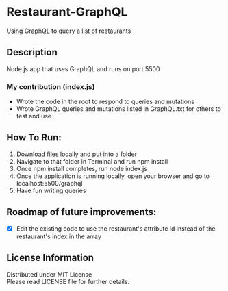 # Restaurant-GraphQL
Using GraphQL to query a list of restaurants

## Description
Node.js app that uses GraphQL and runs on port 5500 

### My contribution (index.js)
- Wrote the code in the root to respond to queries and mutations
- Wrote GraphQL queries and mutations listed in GraphQL.txt for others to test and use

## How To Run:
1. Download files locally and put into a folder
2. Navigate to that folder in Terminal and run npm install
3. Once npm install completes, run node index.js
4. Once the application is running locally, open your browser and go to localhost:5500/graphql
5. Have fun writing queries

## Roadmap of future improvements:
-[x] Edit the existing code to use the restaurant's attribute id instead of the restaurant's index in the array

## License Information
Distributed under MIT License  
Please read LICENSE file for further details.
